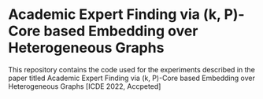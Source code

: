 # Academic Expert Finding via (k, P)-Core based Embedding over Heterogeneous Graphs
This repository contains the code used for the experiments described in the paper titled Academic Expert Finding via (k, P)-Core based Embedding over Heterogeneous Graphs [ICDE 2022, Accpeted]


